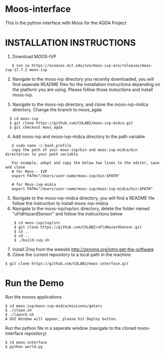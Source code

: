 # Moos-interface
This is the python interface with Moos for the AGDA Project

# INSTALLATION INSTRUCTIONS

1. Download MOOS-IVP
```
   $ svn co https://oceanai.mit.edu/svn/moos-ivp-aro/releases/moos-ivp-17.7.2 moos-ivp
```
2. Navigate to the moos-ivp directory you recently downloaded, you will find seperate README files for the installation instructions depending on the platform you are using. Please follow those instuctions and install moos-ivp.

3. Navigate to the moos-ivp directory, and clone the moos-ivp-midca directory. Change the branch to moos_agda
```
  $ cd moos-ivp
  $ git clone https://github.com/COLAB2/moos-ivp-midca.git
  $ git checkout moos_agda
```
4. Add moos-ivp and moos-ivp-midca directory to the path variable
```
   $ sudo nano ~/.bash_profile
   copy the path of your moos-ivp/bin and moos-ivp-midca/bin directories to your path variable
   
   For example, adapt and copy the below two lines to the editor, save and close
   # for Moos - IVP
   export PATH="/Users/user-name/moos-ivp/bin:$PATH"

   # for Moos-ivp-midca
   export PATH="/Users/user-name/moos-ivp/moos-ivp-midca/bin:$PATH"
```
5. Navigate to the moos-ivp-midca directory, you will find a README file follow the instruction to install moos-ivp-midca
6. Navigate to the moos-ivp/ivp/src directory, delete the folder named "uFldHazardSensor" and follow the instructions below
```
    $ cd moos-ivp/ivp/src
    $ git clone https://github.com/COLAB2/uFldHazardSensor.git
    $ cd ..
    $ cd ..
    $ ./build-ivp.sh
```
7. Install Zmq from the website http://zeromq.org/intro:get-the-software
8. Clone the current repository to a local path in the machine
```
$ git clone https://github.com/COLAB2/moos-interface.git
```

# Run the Demo

Run the mooos applications 
```
$ cd moos-ivp/moos-ivp-midca/missions/gatars
$ ./clean.sh 
$ ./launch.sh 
A GUI Window will appear, please hit Deploy button.
```
Run the python file in a seperate window (navigate to the cloned moos-interface repository)
```
$ cd moos-interface
$ python world.py
```

